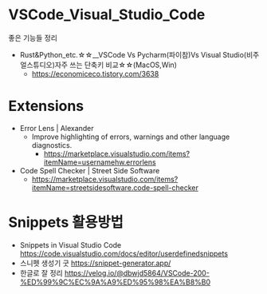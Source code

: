 # VSCode_Visual_Studio_Code
좋은 기능들 정리
- Rust&Python_etc.☆☆__VSCode Vs Pycharm(파이참)Vs Visual Studio(비주얼스튜디오)자주 쓰는 단축키 비교☆☆(MacOS,Win)
  - https://economiceco.tistory.com/3638

# Extensions

- Error Lens | Alexander
  - Improve highlighting of errors, warnings and other language diagnostics.
    - https://marketplace.visualstudio.com/items?itemName=usernamehw.errorlens
- Code Spell Checker | Street Side Software
  - https://marketplace.visualstudio.com/items?itemName=streetsidesoftware.code-spell-checker

# Snippets 활용방법
- Snippets in Visual Studio Code https://code.visualstudio.com/docs/editor/userdefinedsnippets
- 스니펫 생성기 굿 https://snippet-generator.app/
- 한글로 잘 정리 https://velog.io/@dbwjd5864/VSCode-200-%ED%99%9C%EC%9A%A9%ED%95%98%EA%B8%B0
